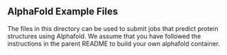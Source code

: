 ## AlphaFold Example Files

The files in this directory can be used to submit jobs that 
predict protein structures using Alphafold. We 
assume that you have followed the instructions in 
the parent README to build your own alphafold container. 

